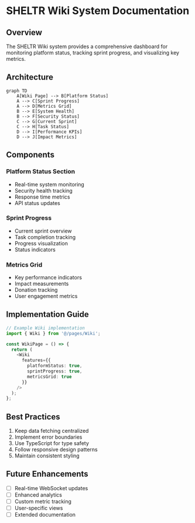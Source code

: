 # SHELTR Wiki System Documentation

## Overview
The SHELTR Wiki system provides a comprehensive dashboard for monitoring platform status, tracking sprint progress, and visualizing key metrics.

## Architecture

```mermaid
graph TD
    A[Wiki Page] --> B[Platform Status]
    A --> C[Sprint Progress]
    A --> D[Metrics Grid]
    B --> E[System Health]
    B --> F[Security Status]
    C --> G[Current Sprint]
    C --> H[Task Status]
    D --> I[Performance KPIs]
    D --> J[Impact Metrics]
```

## Components

### Platform Status Section
- Real-time system monitoring
- Security health tracking
- Response time metrics
- API status updates

### Sprint Progress
- Current sprint overview
- Task completion tracking
- Progress visualization
- Status indicators

### Metrics Grid
- Key performance indicators
- Impact measurements
- Donation tracking
- User engagement metrics

## Implementation Guide

```typescript
// Example Wiki implementation
import { Wiki } from '@/pages/Wiki';

const WikiPage = () => {
  return (
    <Wiki 
      features={{
        platformStatus: true,
        sprintProgress: true,
        metricsGrid: true
      }}
    />
  );
};
```

## Best Practices
1. Keep data fetching centralized
2. Implement error boundaries
3. Use TypeScript for type safety
4. Follow responsive design patterns
5. Maintain consistent styling

## Future Enhancements
- [ ] Real-time WebSocket updates
- [ ] Enhanced analytics
- [ ] Custom metric tracking
- [ ] User-specific views
- [ ] Extended documentation 
